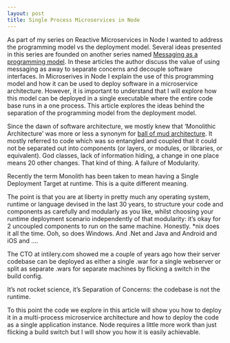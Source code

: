 ```yaml
---
layout: post
title: Single Process Microservices in Node
---
```


As part of my series on Reactive Microservices in Node I wanted to address the programming model vs the deployment model.  Several ideas presented in this series are founded on another series named [Messaging as a programming model](http://eventuallyconsistent.net/2013/08/12/messaging-as-a-programming-model-part-1/).  In these articles the author discuss the value of using messaging as away to separate concerns and decouple software interfaces.  In Microserives in Node I explain the use of this programming model and how it can be used to deploy software in a microservice architecture. However, it is important to understand that I will explore how this model can be deployed in a single executable where the entire code base runs in a one process.  This article explores the ideas behind the separation of the programming model from the deployment model.

Since the dawn of software architecture, we mostly knew that ‘Monolithic Architecture’ was more or less a synonym for [ball of mud architecture](http://en.m.wikipedia.org/wiki/Big_ball_of_mud). It mostly referred to code which was so entangled and coupled that it could not be separated out into components (or layers, or modules, or libraries, or equivalent). God classes, lack of information hiding, a change in one place means 20 other changes. That kind of thing. A failure of Modularity.

Recently the term Monolith has been taken to mean having a Single Deployment Target at runtime. This is a quite different meaning.

The point is that you are at liberty in pretty much any operating system, runtime or language devised in the last 30 years, to structure your code and components as carefully and modularly as you like, whilst choosing your runtime deployment scenario independently of that modularity: it’s okay for 2 uncoupled components to run on the same machine. Honestly. *nix does it all the time. Ooh, so does Windows. And .Net and Java and Android and iOS and ….

The CTO at intilery.com showed me a couple of years ago how their server codebase can be deployed as either a single .war for a single webserver or split as separate .wars for separate machines by flicking a switch in the build config.

It’s not rocket science, it’s Separation of Concerns: the codebase is not the runtime.

To this point the code we explore in this article will show you how to deploy it in a multi-process microservice architecture and how to deploy the code as a single application instance.  Node requires a little more work than just flicking a build switch but I will show you how it is easily achievable.


